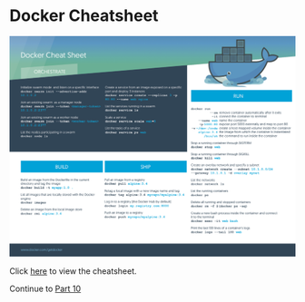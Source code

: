 # Docker Cheatsheet

![Dockercheatsheet](../../InstructorNotes/Images/Docker_CheatSheet.png)

Click [here](https://www.docker.com/sites/default/files/Docker_CheatSheet_08.09.2016_0.pdf) to view the cheatsheet.

Continue to [Part 10](ContainerSummary.md)